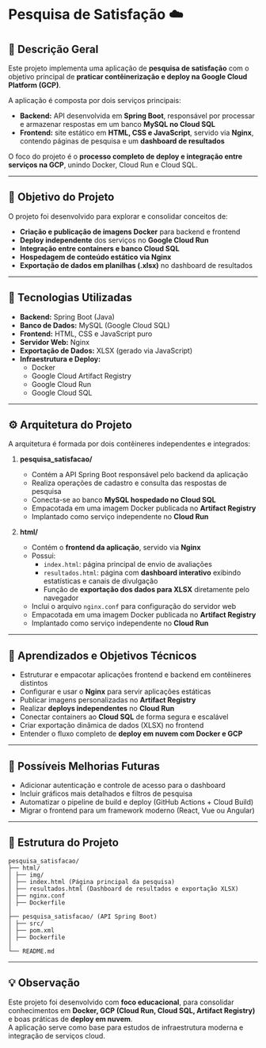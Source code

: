 # Pesquisa de Satisfação ☁️

## 📘 Descrição Geral
Este projeto implementa uma aplicação de **pesquisa de satisfação** com o objetivo principal de **praticar contêinerização e deploy na Google Cloud Platform (GCP)**.  

A aplicação é composta por dois serviços principais:
- **Backend:** API desenvolvida em **Spring Boot**, responsável por processar e armazenar respostas em um banco **MySQL no Cloud SQL**  
- **Frontend:** site estático em **HTML, CSS e JavaScript**, servido via **Nginx**, contendo páginas de pesquisa e um **dashboard de resultados**

O foco do projeto é o **processo completo de deploy e integração entre serviços na GCP**, unindo Docker, Cloud Run e Cloud SQL.

---

## 🎯 Objetivo do Projeto
O projeto foi desenvolvido para explorar e consolidar conceitos de:
- **Criação e publicação de imagens Docker** para backend e frontend  
- **Deploy independente** dos serviços no **Google Cloud Run**  
- **Integração entre containers e banco Cloud SQL**  
- **Hospedagem de conteúdo estático via Nginx**  
- **Exportação de dados em planilhas (.xlsx)** no dashboard de resultados  

---

## 🧩 Tecnologias Utilizadas
- **Backend:** Spring Boot (Java)  
- **Banco de Dados:** MySQL (Google Cloud SQL)  
- **Frontend:** HTML, CSS e JavaScript puro  
- **Servidor Web:** Nginx  
- **Exportação de Dados:** XLSX (gerado via JavaScript)  
- **Infraestrutura e Deploy:**  
  - Docker  
  - Google Cloud Artifact Registry  
  - Google Cloud Run  
  - Google Cloud SQL  

---

## ⚙️ Arquitetura do Projeto
A arquitetura é formada por dois contêineres independentes e integrados:

1. **pesquisa_satisfacao/**  
   - Contém a API Spring Boot responsável pelo backend da aplicação  
   - Realiza operações de cadastro e consulta das respostas de pesquisa  
   - Conecta-se ao banco **MySQL hospedado no Cloud SQL**  
   - Empacotada em uma imagem Docker publicada no **Artifact Registry**
   - Implantado como serviço independente no **Cloud Run**

2. **html/**  
   - Contém o **frontend da aplicação**, servido via **Nginx**  
   - Possui:
     - `index.html`: página principal de envio de avaliações  
     - `resultados.html`: página com **dashboard interativo** exibindo estatísticas e canais de divulgação  
     - Função de **exportação dos dados para XLSX** diretamente pelo navegador  
   - Inclui o arquivo `nginx.conf` para configuração do servidor web
   - Empacotada em uma imagem Docker publicada no **Artifact Registry**
   - Implantado como serviço independente no **Cloud Run**

---

## 🧠 Aprendizados e Objetivos Técnicos
- Estruturar e empacotar aplicações frontend e backend em contêineres distintos  
- Configurar e usar o **Nginx** para servir aplicações estáticas  
- Publicar imagens personalizadas no **Artifact Registry**  
- Realizar **deploys independentes** no **Cloud Run**  
- Conectar containers ao **Cloud SQL** de forma segura e escalável  
- Criar exportação dinâmica de dados (XLSX) no frontend  
- Entender o fluxo completo de **deploy em nuvem com Docker e GCP**

---

## 🚀 Possíveis Melhorias Futuras
- Adicionar autenticação e controle de acesso para o dashboard  
- Incluir gráficos mais detalhados e filtros de pesquisa  
- Automatizar o pipeline de build e deploy (GitHub Actions + Cloud Build)  
- Migrar o frontend para um framework moderno (React, Vue ou Angular)  

---

## 📂 Estrutura do Projeto
```
pesquisa_satisfacao/
├── html/
│ ├── img/
│ ├── index.html (Página principal da pesquisa)
│ ├── resultados.html (Dashboard de resultados e exportação XLSX)
│ ├── nginx.conf 
│ ├── Dockerfile 
│
├── pesquisa_satisfacao/ (API Spring Boot)
│ ├── src/
│ ├── pom.xml 
│ ├── Dockerfile
│
└── README.md
```

---

## 💡 Observação
Este projeto foi desenvolvido com **foco educacional**, para consolidar conhecimentos em **Docker, GCP (Cloud Run, Cloud SQL, Artifact Registry)** e boas práticas de **deploy em nuvem**.  
A aplicação serve como base para estudos de infraestrutura moderna e integração de serviços cloud.
